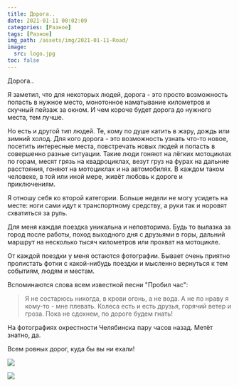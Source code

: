 ```yaml
---
title: Дорога..
date: 2021-01-11 00:02:09
categories: [Разное]
tags: [Разное]
img_path: /assets/img/2021-01-11-Road/
image:
  src: logo.jpg
toc: false
---
```


Дорога..

Я заметил, что для некоторых людей, дорога - это просто возможность попасть в нужное место, монотонное наматывание километров и скучный пейзаж за окном. И чем короче будет дорога до нужного места, тем лучше.

Но есть и другой тип людей. Те, кому по душе катить в жару, дождь или зимний холод. Для кого дорога - это возможность узнать что-то новое, посетить интересные места, повстречать новых людей и попасть в совершенно разные ситуации. Такие люди гоняют на лёгких мотоциклах по горам, месят грязь на квадроциклах, везут груз на фурах на дальние расстояния, гоняют на мотоциклах и на автомобилях. В каждом таком человеке, в той или иной мере, живёт любовь к дороге и приключениям.

Я отношу себя ко второй категории. Больше недели не могу усидеть на месте: ноги сами идут к транспортному средству, а руки так и норовят схватиться за руль.

Для меня каждая поездка уникальна и неповторима. Будь то вылазка за город после работы, поход выходного дня с друзьями в горы, дальний маршрут на несколько тысяч километров или прохват на мотоцикле.

От каждой поездки у меня остаются фотографии. Бывает очень приятно пролистать фотки с какой-нибудь поездки и мысленно вернуться к тем событиям, людям и местам.

Вспоминаются слова всем известной песни "Пробил час":

> Я не состарюсь никогда, в крови огонь, а не вода.
> А не по нраву я кому-то - мне плевать.
> Колеса есть и есть друзья, горячий ветер и гроза.
> Пока не сдохнем, по дороге будем гнать!

На фотографиях окрестности Челябинска пару часов назад. Метёт знатно, да.

Всем ровных дорог, куда бы вы ни ехали!

![](1.jpg)

![](2.jpg)
